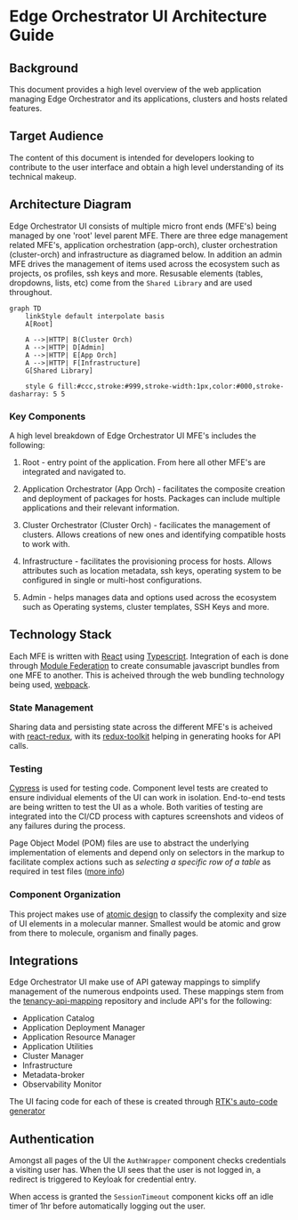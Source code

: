 # Edge Orchestrator UI Architecture Guide

## Background

This document provides a high level overview of the web application managing Edge Orchestrator and its applications, clusters and hosts related features.

## Target Audience

The content of this document is intended for developers looking to contribute to the user interface and obtain a high level understanding of its technical makeup.

## Architecture Diagram

Edge Orchestrator UI consists of multiple micro front ends (MFE's) being managed by one 'root' level parent MFE. There are three edge management related MFE's, application orchestration (app-orch), cluster orchestration (cluster-orch) and infrastructure as diagramed below. In addition an admin MFE drives the management of items used across the ecosystem such as projects, os profiles, ssh keys and more. Resusable elements (tables, dropdowns, lists, etc) come from the `Shared Library` and are used throughout.

```mermaid
graph TD
    linkStyle default interpolate basis
    A[Root]

    A -->|HTTP| B(Cluster Orch)
    A -->|HTTP| D[Admin]
    A -->|HTTP| E[App Orch]
    A -->|HTTP| F[Infrastructure]
    G[Shared Library]

    style G fill:#ccc,stroke:#999,stroke-width:1px,color:#000,stroke-dasharray: 5 5
```

### Key Components

A high level breakdown of Edge Orchestrator UI MFE's includes the following:

1. Root - entry point of the application. From here all other MFE's are integrated and navigated to.

2. Application Orchestrator (App Orch) - facilitates the composite creation and deployment of packages for hosts. Packages can include multiple applications and their relevant information.

3. Cluster Orchestrator (Cluster Orch) - facilicates the management of clusters. Allows creations of new ones and identifying compatible hosts to work with.

4. Infrastructure - facilitates the provisioning process for hosts. Allows attributes such as location metadata, ssh keys, operating system to be configured in single or multi-host configurations.

5. Admin - helps manages data and options used across the ecosystem such as Operating systems, cluster templates, SSH Keys and more.

## Technology Stack

Each MFE is written with [React](https://react.dev/) using [Typescript](https://www.typescriptlang.org/). Integration of each is done through [Module Federation](https://module-federation.io/guide/start/) to create consumable javascript bundles from one MFE to another. This is acheived through the web bundling technology being used, [webpack](https://webpack.js.org/).

### State Management

Sharing data and persisting state across the different MFE's is acheived with [react-redux](https://react-redux.js.org/), with its [redux-toolkit](https://redux-toolkit.js.org/) helping in generating hooks for API calls.

### Testing

[Cypress](https://www.cypress.io/) is used for testing code. Component level tests are created to ensure individual elements of the UI can work in isolation. End-to-end tests are being written to test the UI as a whole. Both varities of testing are integrated into the CI/CD process with captures screenshots and videos of any failures during the process.

Page Object Model (POM) files are use to abstract the underlying implementation of elements and depend only on selectors in the markup to facilitate complex actions such as _selecting a specific row of a table_ as required in test files ([more info](https://www.browserstack.com/guide/cypress-page-object-model))

### Component Organization

This project makes use of [atomic design](https://bradfrost.com/blog/post/atomic-web-design/) to classify the complexity and size of UI elements in a molecular manner. Smallest would be atomic and grow from there to molecule, organism and finally pages.

## Integrations

Edge Orchestrator UI make use of API gateway mappings to simplify management of the numerous endpoints used. These mappings stem from the [tenancy-api-mapping](https://github.com/open-edge-platform/orch-utils/tree/main/tenancy-api-mapping) repository and include API's for the following:

- Application Catalog
- Application Deployment Manager
- Application Resource Manager
- Application Utilities
- Cluster Manager
- Infrastructure
- Metadata-broker
- Observability Monitor

The UI facing code for each of these is created through [RTK's auto-code generator](https://redux-toolkit.js.org/rtk-query/usage/code-generation)

## Authentication

Amongst all pages of the UI the `AuthWrapper` component checks credentials a visiting user has. When the UI sees that the user is not logged in, a redirect is triggered to Keyloak for credential entry.

When access is granted the `SessionTimeout` component kicks off an idle timer of 1hr before automatically logging out the user.
